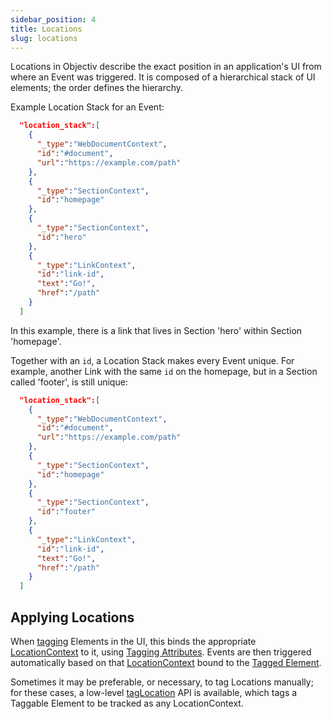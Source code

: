 ```yaml
---
sidebar_position: 4
title: Locations
slug: locations
---
```


Locations in Objectiv describe the exact position in an application's UI from where an Event was triggered. 
It is composed of a hierarchical stack of UI elements; the order defines the hierarchy.

Example Location Stack for an Event:
```json
  "location_stack":[
    {
      "_type":"WebDocumentContext",
      "id":"#document",
      "url":"https://example.com/path"
    },
    {
      "_type":"SectionContext",
      "id":"homepage"
    },
    {
      "_type":"SectionContext",
      "id":"hero"
    },
    {
      "_type":"LinkContext",
      "id":"link-id",
      "text":"Go!",
      "href":"/path"
    }
  ]
```

In this example, there is a link that lives in Section 'hero' within Section 'homepage'.

Together with an `id`, a Location Stack makes every Event unique. For example, another Link with the same 
`id` on the homepage, but in a Section called 'footer', is still unique:

```json
  "location_stack":[
    {
      "_type":"WebDocumentContext",
      "id":"#document",
      "url":"https://example.com/path"
    },
    {
      "_type":"SectionContext",
      "id":"homepage"
    },
    {
      "_type":"SectionContext",
      "id":"footer"
    },
    {
      "_type":"LinkContext",
      "id":"link-id",
      "text":"Go!",
      "href":"/path"
    }
  ]
```

## Applying Locations

When [tagging](/tracking/api-reference/location-taggers/overview.md) Elements in the UI, this binds the 
appropriate [LocationContext](/taxonomy/location-contexts/overview.md) to it, using 
[Tagging Attributes](/tracking/api-reference/globals/TaggingAttributes.md). Events are then triggered 
automatically based on that [LocationContext](/taxonomy/location-contexts/overview.md) bound to the 
[Tagged Element](/tracking/core-concepts/tagging.md#tagged-elements).


Sometimes it may be preferable, or necessary, to tag Locations manually; for these cases, a low-level 
[tagLocation](/tracking/api-reference/low-level/tagLocation.md) API is available, which tags a Taggable 
Element to be tracked as any LocationContext.
